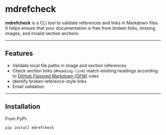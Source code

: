 # mdrefcheck

**mdrefcheck** is a CLI tool to validate references and links in Markdown files.  
It helps ensure that your documentation is free from broken links, missing images, and invalid section anchors.

---

## Features

- Validate local file paths in image and section references
- Check section links (`#heading-link`) match existing headings according to [GitHub Flavored Markdown (GFM)](https://docs.github.com/en/get-started/writing-on-github/getting-started-with-writing-and-formatting-on-github/basic-writing-and-formatting-syntax#section-links) rules
- Identify broken reference-style links
- Email validation

---

## Installation

From PyPI:

```bash
pip install mdrefcheck
```

